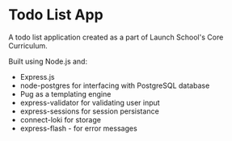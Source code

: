 # Todo List App

A todo list application created as a part of Launch School's Core Curriculum.

Built using Node.js and:
- Express.js
- node-postgres for interfacing with PostgreSQL database
- Pug as a templating engine
- express-validator for validating user input
- express-sessions for session persistance
- connect-loki for storage
- express-flash - for error messages
